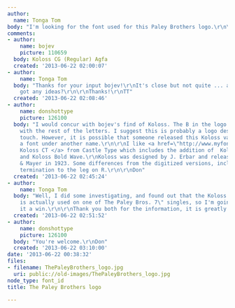 ```yaml
---
author:
  name: Tonga Tom
body: "I'm looking for the font used for this Paley Brothers logo.\r\n\r\nMuch thanks!\r\nTT"
comments:
- author:
    name: bojev
    picture: 110659
  body: Koloss CG (Regular) Agfa
  created: '2013-06-22 02:00:07'
- author:
    name: Tonga Tom
  body: "Thanks for your input bojev!\r\nIt's close but not quite ... anyone else
    got any ideas?\r\n\r\nThanks!\r\nTT"
  created: '2013-06-22 02:08:46'
- author:
    name: donshottype
    picture: 126100
  body: "I would concur with bojev's find of Koloss. The B in the logo is in discord
    with the rest of the letters. I suggest this is probably a logo designer's custom
    touch. However, it is possible that someone released this Koloss variation as
    a font under another name.\r\n\r\nI like <a href=\"http://www.myfonts.com/fonts/castletype/koloss-ct/\">
    Koloss CT </a> from Castle Type which includes the addition of  Koloss Bold Condensed
    and Koloss Bold Wave.\r\nKoloss was designed by J. Erbar and released by Ludwig
    & Mayer in 1923. Some differences from the digitized versions, including an angled
    termination to the leg on R.\r\n\r\nDon"
  created: '2013-06-22 02:45:24'
- author:
    name: Tonga Tom
  body: "Well, I did some investigating, and found out that the Koloss CG (Regular)
    is actually used on one of The Paley Bros. 7\" singles, so I'm going to consider
    it a win.\r\n\r\nThank you both for the information, it is greatly appreciated!\r\nTT"
  created: '2013-06-22 02:51:52'
- author:
    name: donshottype
    picture: 126100
  body: "You're welcome.\r\nDon"
  created: '2013-06-22 03:10:00'
date: '2013-06-22 00:38:32'
files:
- filename: ThePaleyBrothers_logo.jpg
  uri: public://old-images/ThePaleyBrothers_logo.jpg
node_type: font_id
title: The Paley Brothers logo

---
```

